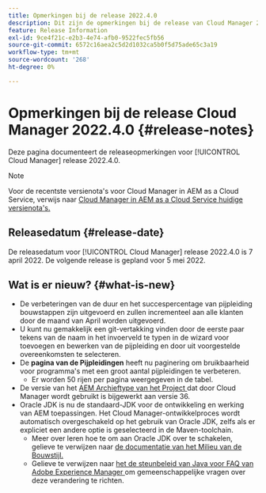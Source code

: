 ```yaml
---
title: Opmerkingen bij de release 2022.4.0
description: Dit zijn de opmerkingen bij de release van Cloud Manager 2022.4.0.
feature: Release Information
exl-id: 9ce4f21c-e2b3-4e74-afb0-9522fec5fb56
source-git-commit: 6572c16aea2c5d2d1032ca5b0f5d75ade65c3a19
workflow-type: tm+mt
source-wordcount: '268'
ht-degree: 0%

---
```


# Opmerkingen bij de release Cloud Manager 2022.4.0 {#release-notes}

Deze pagina documenteert de releaseopmerkingen voor [!UICONTROL Cloud Manager] release 2022.4.0.

>[!NOTE]
>
>Voor de recentste versienota&#39;s voor Cloud Manager in AEM as a Cloud Service, verwijs naar [ Cloud Manager in AEM as a Cloud Service huidige versienota&#39;s.](https://experienceleague.adobe.com/docs/experience-manager-cloud-service/content/implementing/using-cloud-manager/release-notes-cloud-manager/release-notes-cm-current.html)

## Releasedatum {#release-date}

De releasedatum voor [!UICONTROL Cloud Manager] release 2022.4.0 is 7 april 2022. De volgende release is gepland voor 5 mei 2022.

## Wat is er nieuw? {#what-is-new}

* De verbeteringen van de duur en het succespercentage van pijpleiding bouwstappen zijn uitgevoerd en zullen incrementeel aan alle klanten door de maand van April worden uitgevoerd.
* U kunt nu gemakkelijk een git-vertakking vinden door de eerste paar tekens van de naam in het invoerveld te typen in de wizard voor toevoegen en bewerken van de pijpleiding en door uit voorgestelde overeenkomsten te selecteren.
* De **pagina van de Pijpleidingen** heeft nu paginering om bruikbaarheid voor programma&#39;s met een groot aantal pijpleidingen te verbeteren.
   * Er worden 50 rijen per pagina weergegeven in de tabel.
* De versie van het [ AEM Archieftype van het Project ](https://experienceleague.adobe.com/docs/experience-manager-core-components/using/developing/archetype/overview.html) dat door Cloud Manager wordt gebruikt is bijgewerkt aan versie 36.
* Oracle JDK is nu de standaard-JDK voor de ontwikkeling en werking van AEM toepassingen. Het Cloud Manager-ontwikkelproces wordt automatisch overgeschakeld op het gebruik van Oracle JDK, zelfs als er expliciet een andere optie is geselecteerd in de Maven-toolchain.
   * Meer over leren hoe te om aan Oracle JDK over te schakelen, gelieve te verwijzen naar [ de documentatie van het Milieu van de Bouwstijl.](/help/getting-started/build-environment.md#using-java-support)
   * Gelieve te verwijzen naar [ het de steunbeleid van Java voor FAQ van Adobe Experience Manager ](https://experienceleague.adobe.com/docs/experience-manager-65/assets/Java_Policy_for_Adobe_Experience_Manager.pdf) om gemeenschappelijke vragen over deze verandering te richten.
